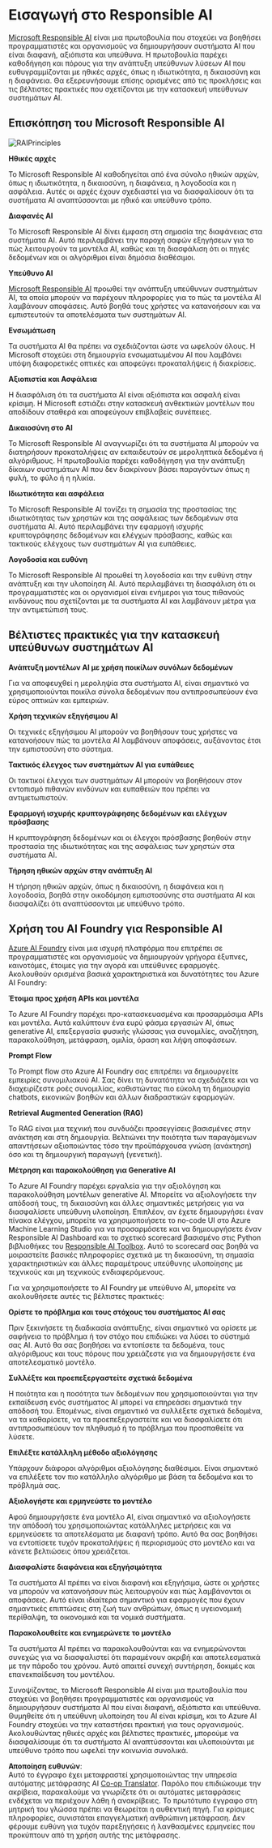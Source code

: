 <!--
CO_OP_TRANSLATOR_METADATA:
{
  "original_hash": "805b96b20152936d8f4c587d90d6e06e",
  "translation_date": "2025-07-16T22:53:07+00:00",
  "source_file": "md/01.Introduction/05/ResponsibleAI.md",
  "language_code": "el"
}
-->
# **Εισαγωγή στο Responsible AI**

[Microsoft Responsible AI](https://www.microsoft.com/ai/responsible-ai?WT.mc_id=aiml-138114-kinfeylo) είναι μια πρωτοβουλία που στοχεύει να βοηθήσει προγραμματιστές και οργανισμούς να δημιουργήσουν συστήματα AI που είναι διαφανή, αξιόπιστα και υπεύθυνα. Η πρωτοβουλία παρέχει καθοδήγηση και πόρους για την ανάπτυξη υπεύθυνων λύσεων AI που ευθυγραμμίζονται με ηθικές αρχές, όπως η ιδιωτικότητα, η δικαιοσύνη και η διαφάνεια. Θα εξερευνήσουμε επίσης ορισμένες από τις προκλήσεις και τις βέλτιστες πρακτικές που σχετίζονται με την κατασκευή υπεύθυνων συστημάτων AI.

## Επισκόπηση του Microsoft Responsible AI

![RAIPrinciples](../../../../../translated_images/RAIPrinciples.bf9c9bc6ca160d336830630939a5130a22b3f9e1f633773562f83fed08a50520.el.png)

**Ηθικές αρχές**

Το Microsoft Responsible AI καθοδηγείται από ένα σύνολο ηθικών αρχών, όπως η ιδιωτικότητα, η δικαιοσύνη, η διαφάνεια, η λογοδοσία και η ασφάλεια. Αυτές οι αρχές έχουν σχεδιαστεί για να διασφαλίσουν ότι τα συστήματα AI αναπτύσσονται με ηθικό και υπεύθυνο τρόπο.

**Διαφανές AI**

Το Microsoft Responsible AI δίνει έμφαση στη σημασία της διαφάνειας στα συστήματα AI. Αυτό περιλαμβάνει την παροχή σαφών εξηγήσεων για το πώς λειτουργούν τα μοντέλα AI, καθώς και τη διασφάλιση ότι οι πηγές δεδομένων και οι αλγόριθμοι είναι δημόσια διαθέσιμοι.

**Υπεύθυνο AI**

[Microsoft Responsible AI](https://www.microsoft.com/ai/responsible-ai?WT.mc_id=aiml-138114-kinfeylo) προωθεί την ανάπτυξη υπεύθυνων συστημάτων AI, τα οποία μπορούν να παρέχουν πληροφορίες για το πώς τα μοντέλα AI λαμβάνουν αποφάσεις. Αυτό βοηθά τους χρήστες να κατανοήσουν και να εμπιστευτούν τα αποτελέσματα των συστημάτων AI.

**Ενσωμάτωση**

Τα συστήματα AI θα πρέπει να σχεδιάζονται ώστε να ωφελούν όλους. Η Microsoft στοχεύει στη δημιουργία ενσωματωμένου AI που λαμβάνει υπόψη διαφορετικές οπτικές και αποφεύγει προκαταλήψεις ή διακρίσεις.

**Αξιοπιστία και Ασφάλεια**

Η διασφάλιση ότι τα συστήματα AI είναι αξιόπιστα και ασφαλή είναι κρίσιμη. Η Microsoft εστιάζει στην κατασκευή ανθεκτικών μοντέλων που αποδίδουν σταθερά και αποφεύγουν επιβλαβείς συνέπειες.

**Δικαιοσύνη στο AI**

Το Microsoft Responsible AI αναγνωρίζει ότι τα συστήματα AI μπορούν να διατηρήσουν προκαταλήψεις αν εκπαιδευτούν σε μεροληπτικά δεδομένα ή αλγόριθμους. Η πρωτοβουλία παρέχει καθοδήγηση για την ανάπτυξη δίκαιων συστημάτων AI που δεν διακρίνουν βάσει παραγόντων όπως η φυλή, το φύλο ή η ηλικία.

**Ιδιωτικότητα και ασφάλεια**

Το Microsoft Responsible AI τονίζει τη σημασία της προστασίας της ιδιωτικότητας των χρηστών και της ασφάλειας των δεδομένων στα συστήματα AI. Αυτό περιλαμβάνει την εφαρμογή ισχυρής κρυπτογράφησης δεδομένων και ελέγχων πρόσβασης, καθώς και τακτικούς ελέγχους των συστημάτων AI για ευπάθειες.

**Λογοδοσία και ευθύνη**

Το Microsoft Responsible AI προωθεί τη λογοδοσία και την ευθύνη στην ανάπτυξη και την υλοποίηση AI. Αυτό περιλαμβάνει τη διασφάλιση ότι οι προγραμματιστές και οι οργανισμοί είναι ενήμεροι για τους πιθανούς κινδύνους που σχετίζονται με τα συστήματα AI και λαμβάνουν μέτρα για την αντιμετώπισή τους.

## Βέλτιστες πρακτικές για την κατασκευή υπεύθυνων συστημάτων AI

**Ανάπτυξη μοντέλων AI με χρήση ποικίλων συνόλων δεδομένων**

Για να αποφευχθεί η μεροληψία στα συστήματα AI, είναι σημαντικό να χρησιμοποιούνται ποικίλα σύνολα δεδομένων που αντιπροσωπεύουν ένα εύρος οπτικών και εμπειριών.

**Χρήση τεχνικών εξηγήσιμου AI**

Οι τεχνικές εξηγήσιμου AI μπορούν να βοηθήσουν τους χρήστες να κατανοήσουν πώς τα μοντέλα AI λαμβάνουν αποφάσεις, αυξάνοντας έτσι την εμπιστοσύνη στο σύστημα.

**Τακτικός έλεγχος των συστημάτων AI για ευπάθειες**

Οι τακτικοί έλεγχοι των συστημάτων AI μπορούν να βοηθήσουν στον εντοπισμό πιθανών κινδύνων και ευπαθειών που πρέπει να αντιμετωπιστούν.

**Εφαρμογή ισχυρής κρυπτογράφησης δεδομένων και ελέγχων πρόσβασης**

Η κρυπτογράφηση δεδομένων και οι έλεγχοι πρόσβασης βοηθούν στην προστασία της ιδιωτικότητας και της ασφάλειας των χρηστών στα συστήματα AI.

**Τήρηση ηθικών αρχών στην ανάπτυξη AI**

Η τήρηση ηθικών αρχών, όπως η δικαιοσύνη, η διαφάνεια και η λογοδοσία, βοηθά στην οικοδόμηση εμπιστοσύνης στα συστήματα AI και διασφαλίζει ότι αναπτύσσονται με υπεύθυνο τρόπο.

## Χρήση του AI Foundry για Responsible AI

[Azure AI Foundry](https://ai.azure.com?WT.mc_id=aiml-138114-kinfeylo) είναι μια ισχυρή πλατφόρμα που επιτρέπει σε προγραμματιστές και οργανισμούς να δημιουργούν γρήγορα έξυπνες, καινοτόμες, έτοιμες για την αγορά και υπεύθυνες εφαρμογές. Ακολουθούν ορισμένα βασικά χαρακτηριστικά και δυνατότητες του Azure AI Foundry:

**Έτοιμα προς χρήση APIs και μοντέλα**

Το Azure AI Foundry παρέχει προ-κατασκευασμένα και προσαρμόσιμα APIs και μοντέλα. Αυτά καλύπτουν ένα ευρύ φάσμα εργασιών AI, όπως generative AI, επεξεργασία φυσικής γλώσσας για συνομιλίες, αναζήτηση, παρακολούθηση, μετάφραση, ομιλία, όραση και λήψη αποφάσεων.

**Prompt Flow**

Το Prompt flow στο Azure AI Foundry σας επιτρέπει να δημιουργείτε εμπειρίες συνομιλιακού AI. Σας δίνει τη δυνατότητα να σχεδιάζετε και να διαχειρίζεστε ροές συνομιλίας, καθιστώντας πιο εύκολη τη δημιουργία chatbots, εικονικών βοηθών και άλλων διαδραστικών εφαρμογών.

**Retrieval Augmented Generation (RAG)**

Το RAG είναι μια τεχνική που συνδυάζει προσεγγίσεις βασισμένες στην ανάκτηση και στη δημιουργία. Βελτιώνει την ποιότητα των παραγόμενων απαντήσεων αξιοποιώντας τόσο την προϋπάρχουσα γνώση (ανάκτηση) όσο και τη δημιουργική παραγωγή (γενετική).

**Μέτρηση και παρακολούθηση για Generative AI**

Το Azure AI Foundry παρέχει εργαλεία για την αξιολόγηση και παρακολούθηση μοντέλων generative AI. Μπορείτε να αξιολογήσετε την απόδοσή τους, τη δικαιοσύνη και άλλες σημαντικές μετρήσεις για να διασφαλίσετε υπεύθυνη υλοποίηση. Επιπλέον, αν έχετε δημιουργήσει έναν πίνακα ελέγχου, μπορείτε να χρησιμοποιήσετε το no-code UI στο Azure Machine Learning Studio για να προσαρμόσετε και να δημιουργήσετε έναν Responsible AI Dashboard και το σχετικό scorecard βασισμένο στις Python βιβλιοθήκες του [Responsible AI Toolbox](https://responsibleaitoolbox.ai/?WT.mc_id=aiml-138114-kinfeylo). Αυτό το scorecard σας βοηθά να μοιραστείτε βασικές πληροφορίες σχετικά με τη δικαιοσύνη, τη σημασία χαρακτηριστικών και άλλες παραμέτρους υπεύθυνης υλοποίησης με τεχνικούς και μη τεχνικούς ενδιαφερόμενους.

Για να χρησιμοποιήσετε το AI Foundry με υπεύθυνο AI, μπορείτε να ακολουθήσετε αυτές τις βέλτιστες πρακτικές:

**Ορίστε το πρόβλημα και τους στόχους του συστήματος AI σας**

Πριν ξεκινήσετε τη διαδικασία ανάπτυξης, είναι σημαντικό να ορίσετε με σαφήνεια το πρόβλημα ή τον στόχο που επιδιώκει να λύσει το σύστημά σας AI. Αυτό θα σας βοηθήσει να εντοπίσετε τα δεδομένα, τους αλγόριθμους και τους πόρους που χρειάζεστε για να δημιουργήσετε ένα αποτελεσματικό μοντέλο.

**Συλλέξτε και προεπεξεργαστείτε σχετικά δεδομένα**

Η ποιότητα και η ποσότητα των δεδομένων που χρησιμοποιούνται για την εκπαίδευση ενός συστήματος AI μπορεί να επηρεάσει σημαντικά την απόδοσή του. Επομένως, είναι σημαντικό να συλλέξετε σχετικά δεδομένα, να τα καθαρίσετε, να τα προεπεξεργαστείτε και να διασφαλίσετε ότι αντιπροσωπεύουν τον πληθυσμό ή το πρόβλημα που προσπαθείτε να λύσετε.

**Επιλέξτε κατάλληλη μέθοδο αξιολόγησης**

Υπάρχουν διάφοροι αλγόριθμοι αξιολόγησης διαθέσιμοι. Είναι σημαντικό να επιλέξετε τον πιο κατάλληλο αλγόριθμο με βάση τα δεδομένα και το πρόβλημά σας.

**Αξιολογήστε και ερμηνεύστε το μοντέλο**

Αφού δημιουργήσετε ένα μοντέλο AI, είναι σημαντικό να αξιολογήσετε την απόδοσή του χρησιμοποιώντας κατάλληλες μετρήσεις και να ερμηνεύσετε τα αποτελέσματα με διαφανή τρόπο. Αυτό θα σας βοηθήσει να εντοπίσετε τυχόν προκαταλήψεις ή περιορισμούς στο μοντέλο και να κάνετε βελτιώσεις όπου χρειάζεται.

**Διασφαλίστε διαφάνεια και εξηγήσιμότητα**

Τα συστήματα AI πρέπει να είναι διαφανή και εξηγήσιμα, ώστε οι χρήστες να μπορούν να κατανοήσουν πώς λειτουργούν και πώς λαμβάνονται οι αποφάσεις. Αυτό είναι ιδιαίτερα σημαντικό για εφαρμογές που έχουν σημαντικές επιπτώσεις στη ζωή των ανθρώπων, όπως η υγειονομική περίθαλψη, τα οικονομικά και τα νομικά συστήματα.

**Παρακολουθείτε και ενημερώνετε το μοντέλο**

Τα συστήματα AI πρέπει να παρακολουθούνται και να ενημερώνονται συνεχώς για να διασφαλιστεί ότι παραμένουν ακριβή και αποτελεσματικά με την πάροδο του χρόνου. Αυτό απαιτεί συνεχή συντήρηση, δοκιμές και επανεκπαίδευση του μοντέλου.

Συνοψίζοντας, το Microsoft Responsible AI είναι μια πρωτοβουλία που στοχεύει να βοηθήσει προγραμματιστές και οργανισμούς να δημιουργήσουν συστήματα AI που είναι διαφανή, αξιόπιστα και υπεύθυνα. Θυμηθείτε ότι η υπεύθυνη υλοποίηση του AI είναι κρίσιμη, και το Azure AI Foundry στοχεύει να την καταστήσει πρακτική για τους οργανισμούς. Ακολουθώντας ηθικές αρχές και βέλτιστες πρακτικές, μπορούμε να διασφαλίσουμε ότι τα συστήματα AI αναπτύσσονται και υλοποιούνται με υπεύθυνο τρόπο που ωφελεί την κοινωνία συνολικά.

**Αποποίηση ευθυνών**:  
Αυτό το έγγραφο έχει μεταφραστεί χρησιμοποιώντας την υπηρεσία αυτόματης μετάφρασης AI [Co-op Translator](https://github.com/Azure/co-op-translator). Παρόλο που επιδιώκουμε την ακρίβεια, παρακαλούμε να γνωρίζετε ότι οι αυτόματες μεταφράσεις ενδέχεται να περιέχουν λάθη ή ανακρίβειες. Το πρωτότυπο έγγραφο στη μητρική του γλώσσα πρέπει να θεωρείται η αυθεντική πηγή. Για κρίσιμες πληροφορίες, συνιστάται επαγγελματική ανθρώπινη μετάφραση. Δεν φέρουμε ευθύνη για τυχόν παρεξηγήσεις ή λανθασμένες ερμηνείες που προκύπτουν από τη χρήση αυτής της μετάφρασης.